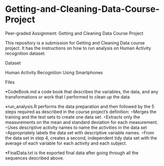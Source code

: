 # Getting-and-Cleaning-Data-Course-Project
Peer-graded Assignment: Getting and Cleaning Data Course Project

This repository is a submission for Getting and Cleaning Data course project. It has the instructions on how to run analysis on Human Activity recognition dataset.

Dataset

Human Activity Recognition Using Smartphones

Files

•CodeBook.md a code book that describes the variables, the data, and any transformations or work that I performed to clean up the data

•run_analysis.R performs the data preparation and then followed by the 5 steps required as described in the course project’s definition: ◦Merges the training and the test sets to create one data set.
◦Extracts only the measurements on the mean and standard deviation for each measurement.
◦Uses descriptive activity names to name the activities in the data set
◦Appropriately labels the data set with descriptive variable names.
◦From the data set in step 4, creates a second, independent tidy data set with the average of each variable for each activity and each subject.


•FinalData.txt is the exported final data after going through all the sequences described above.
